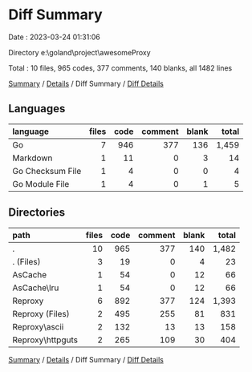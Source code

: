 # Diff Summary

Date : 2023-03-24 01:31:06

Directory e:\\goland\\project\\awesomeProxy

Total : 10 files,  965 codes, 377 comments, 140 blanks, all 1482 lines

[Summary](results.md) / [Details](details.md) / Diff Summary / [Diff Details](diff-details.md)

## Languages
| language | files | code | comment | blank | total |
| :--- | ---: | ---: | ---: | ---: | ---: |
| Go | 7 | 946 | 377 | 136 | 1,459 |
| Markdown | 1 | 11 | 0 | 3 | 14 |
| Go Checksum File | 1 | 4 | 0 | 0 | 4 |
| Go Module File | 1 | 4 | 0 | 1 | 5 |

## Directories
| path | files | code | comment | blank | total |
| :--- | ---: | ---: | ---: | ---: | ---: |
| . | 10 | 965 | 377 | 140 | 1,482 |
| . (Files) | 3 | 19 | 0 | 4 | 23 |
| AsCache | 1 | 54 | 0 | 12 | 66 |
| AsCache\\lru | 1 | 54 | 0 | 12 | 66 |
| Reproxy | 6 | 892 | 377 | 124 | 1,393 |
| Reproxy (Files) | 2 | 495 | 255 | 81 | 831 |
| Reproxy\\ascii | 2 | 132 | 13 | 13 | 158 |
| Reproxy\\httpguts | 2 | 265 | 109 | 30 | 404 |

[Summary](results.md) / [Details](details.md) / Diff Summary / [Diff Details](diff-details.md)